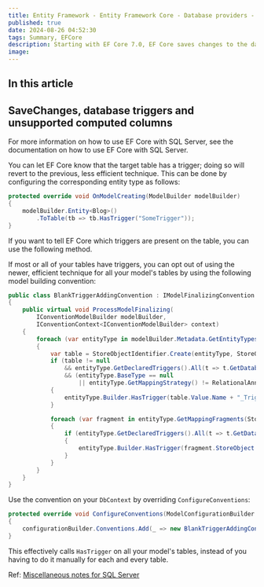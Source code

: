 ```yaml
---
title: Entity Framework - Entity Framework Core - Database providers - Microsoft SQL Server and Azure SQL - Miscellaneous
published: true
date: 2024-08-26 04:52:30
tags: Summary, EFCore
description: Starting with EF Core 7.0, EF Core saves changes to the database with significantly optimized SQL; unfortunately, this technique is not supported on SQL Server if the target table has database triggers, or certain kinds of computed columns. For more information on this SQL Server limitation, see the documentation on the OUTPUT clause.
image:
---
```


## In this article

## SaveChanges, database triggers and unsupported computed columns

For more information on how to use EF Core with SQL Server, see the documentation on how to use EF Core with SQL Server.

You can let EF Core know that the target table has a trigger; doing so will revert to the previous, less efficient technique. This can be done by configuring the corresponding entity type as follows:

```csharp
protected override void OnModelCreating(ModelBuilder modelBuilder)
{
    modelBuilder.Entity<Blog>()
        .ToTable(tb => tb.HasTrigger("SomeTrigger"));
}
```

If you want to tell EF Core which triggers are present on the table, you can use the following method.

If most or all of your tables have triggers, you can opt out of using the newer, efficient technique for all your model's tables by using the following model building convention:

```csharp
public class BlankTriggerAddingConvention : IModelFinalizingConvention
{
    public virtual void ProcessModelFinalizing(
        IConventionModelBuilder modelBuilder,
        IConventionContext<IConventionModelBuilder> context)
    {
        foreach (var entityType in modelBuilder.Metadata.GetEntityTypes())
        {
            var table = StoreObjectIdentifier.Create(entityType, StoreObjectType.Table);
            if (table != null
                && entityType.GetDeclaredTriggers().All(t => t.GetDatabaseName(table.Value) == null)
                && (entityType.BaseType == null
                    || entityType.GetMappingStrategy() != RelationalAnnotationNames.TphMappingStrategy))
            {
                entityType.Builder.HasTrigger(table.Value.Name + "_Trigger");
            }

            foreach (var fragment in entityType.GetMappingFragments(StoreObjectType.Table))
            {
                if (entityType.GetDeclaredTriggers().All(t => t.GetDatabaseName(fragment.StoreObject) == null))
                {
                    entityType.Builder.HasTrigger(fragment.StoreObject.Name + "_Trigger");
                }
            }
        }
    }
}
```

Use the convention on your ```DbContext``` by overriding ```ConfigureConventions```:

```csharp
protected override void ConfigureConventions(ModelConfigurationBuilder configurationBuilder)
{
    configurationBuilder.Conventions.Add(_ => new BlankTriggerAddingConvention());
}
```

This effectively calls ```HasTrigger``` on all your model's tables, instead of you having to do it manually for each and every table.

Ref: [Miscellaneous notes for SQL Server](https://learn.microsoft.com/en-us/ef/core/providers/sql-server/misc)